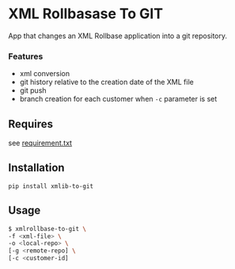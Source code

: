 # XML Rollbasase To GIT

App that changes an XML Rollbase application into a git repository.

### Features
- xml conversion
- git history relative to the creation date of the XML file
- git push
- branch creation for each customer when `-c` parameter is set


## Requires
see [requirement.txt](requirements.txt)


##  Installation
`pip install xmlib-to-git`


## Usage
```bash
$ xmlrollbase-to-git \
-f <xml-file> \
-o <local-repo> \
[-g <remote-repo] \
[-c <customer-id]
```
